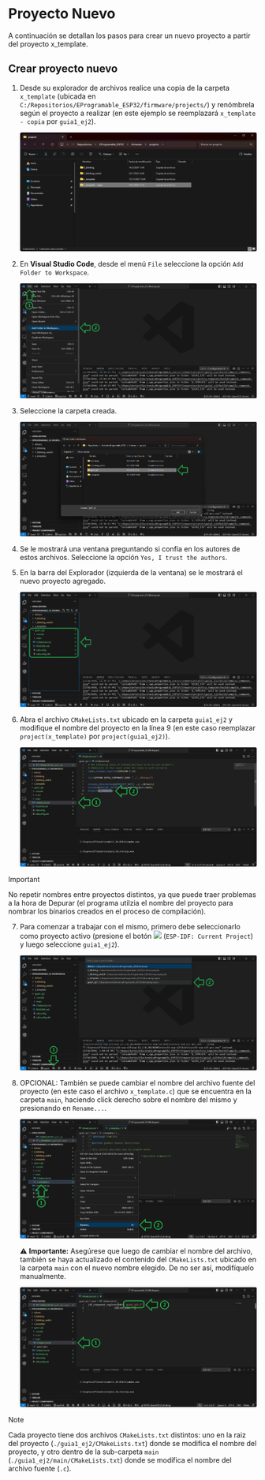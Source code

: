 # Proyecto Nuevo 

A continuación se detallan los pasos para crear un nuevo proyecto a partir del proyecto x_template.

## Crear proyecto nuevo

1. Desde su explorador de archivos realice una copia de la carpeta `x_template` (ubicada en `C:/Repositorios/EProgramable_ESP32/firmware/projects/`) 
y renómbrela según el proyecto a realizar (en este ejemplo se reemplazará `x_template - copia` por `guia1_ej2`).

	![proyecto1](./imágenes/proyecto1.png)
	
2. En **Visual Studio Code**, desde el menú `File` seleccione la opción `Add Folder to Workspace`.

	![proyecto2](./imágenes/proyecto2.png)
	
3. Seleccione la carpeta creada.

	![proyecto3](./imágenes/proyecto3.png)
	
4. Se le mostrará una ventana preguntando si confía en los autores de estos archivos. Seleccione la opción `Yes, I trust the authors`.

5. En la barra del Explorador (izquierda de la ventana) se le mostrará el nuevo proyecto agregado.

	![proyecto4](./imágenes/proyecto4.png)
	
6. Abra el archivo `CMakeLists.txt` ubicado en la carpeta `guia1_ej2` y modifique el nombre del proyecto en la línea 9 (en este caso reemplazar `project(x_template)` por `project(guia1_ej2)`).  

	![proyecto6](./imágenes/proyecto6.png)

> [!IMPORTANT]
> No repetir nombres entre proyectos distintos, ya que puede traer problemas a la hora de Depurar (el programa utilzia el nombre del proyecto para nombrar los binarios creados en el proceso de compilación).

7. Para comenzar a trabajar con el mismo, primero debe seleccionarlo como proyecto activo (presione el botón ![](https://raw.githubusercontent.com/microsoft/vscode-icons/2ca0f3225c1ecd16537107f60f109317fcfc3eb0/icons/dark/file-submodule.svg) (`ESP-IDF: Current Project`) y luego seleccione `guia1_ej2`).

	![proyecto5](./imágenes/proyecto5.png)

8. OPCIONAL: También se puede cambiar el nombre del archivo fuente del proyecto (en este caso el archivo `x_template.c`) que se encuentra en la carpeta `main`, haciendo click derecho sobre el nombre del mismo y presionando en `Rename...`. 

	![proyecto7](./imágenes/proyecto7.png)

    ⚠️ **Importante:** Asegúrese que luego de cambiar el nombre del archivo, también se haya actualizado el contenido del `CMakeLists.txt` ubicado en la carpeta `main` con el nuevo nombre elegido. De no ser así, modifíquelo manualmente.

    ![proyecto8](./imágenes/proyecto8.png)

> [!NOTE]
> Cada proyecto tiene dos archivos `CMakeLists.txt` distintos: uno en la raiz del proyecto (`./guia1_ej2/CMakeLists.txt`) donde se modifica el nombre del proyecto, y otro dentro de la sub-carpeta `main` (`./guia1_ej2/main/CMakeLists.txt`) donde se modifica el nombre del archivo fuente (`.c`).
